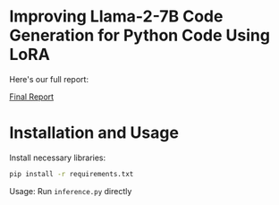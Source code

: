 # Improving Llama-2-7B Code Generation for Python Code Using LoRA

Here's our full report:

[Final Report](./Final_Report.pdf)

# Installation and Usage

Install necessary libraries:

```bash
pip install -r requirements.txt
```

Usage: Run `inference.py` directly
